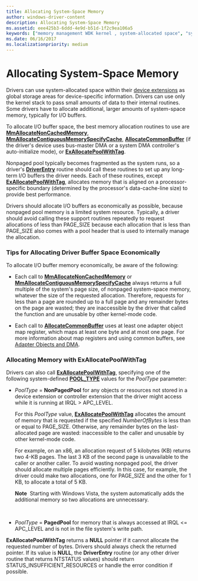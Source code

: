 ```yaml
---
title: Allocating System-Space Memory
author: windows-driver-content
description: Allocating System-Space Memory
ms.assetid: eee425b3-6ddd-4e9d-b51d-1f2c9ea106a5
keywords: ["memory management WDK kernel , system-allocated space", "system-allocated space WDK kernel", "allocating system-space memory", "allocating I/O buffer memory", "I/O buffer memory allocations WDK kernel", "buffer memory allocations WDK kernel"]
ms.date: 06/16/2017
ms.localizationpriority: medium
---
```


# Allocating System-Space Memory





Drivers can use system-allocated space within their [device extensions](device-extensions.md) as global storage areas for device-specific information. Drivers can use only the kernel stack to pass small amounts of data to their internal routines. Some drivers have to allocate additional, larger amounts of system-space memory, typically for I/O buffers.

To allocate I/O buffer space, the best memory allocation routines to use are [**MmAllocateNonCachedMemory**](https://msdn.microsoft.com/library/windows/hardware/ff554479), [**MmAllocateContiguousMemorySpecifyCache**](https://msdn.microsoft.com/library/windows/hardware/ff554464), [**AllocateCommonBuffer**](https://msdn.microsoft.com/library/windows/hardware/ff540575) (if the driver's device uses bus-master DMA or a system DMA controller's auto-initialize mode), or [**ExAllocatePoolWithTag**](https://msdn.microsoft.com/library/windows/hardware/ff544520).

Nonpaged pool typically becomes fragmented as the system runs, so a driver's [**DriverEntry**](https://msdn.microsoft.com/library/windows/hardware/ff544113) routine should call these routines to set up any long-term I/O buffers the driver needs. Each of these routines, except [**ExAllocatePoolWithTag**](https://msdn.microsoft.com/library/windows/hardware/ff544520), allocates memory that is aligned on a processor-specific boundary (determined by the processor's data-cache-line size) to provide best performance.

Drivers should allocate I/O buffers as economically as possible, because nonpaged pool memory is a limited system resource. Typically, a driver should avoid calling these support routines repeatedly to request allocations of less than PAGE\_SIZE because each allocation that is less than PAGE\_SIZE also comes with a pool header that is used to internally manage the allocation.

### Tips for Allocating Driver Buffer Space Economically

To allocate I/O buffer memory economically, be aware of the following:

-   Each call to [**MmAllocateNonCachedMemory**](https://msdn.microsoft.com/library/windows/hardware/ff554479) or [**MmAllocateContiguousMemorySpecifyCache**](https://msdn.microsoft.com/library/windows/hardware/ff554464) always returns a full multiple of the system's page size, of nonpaged system-space memory, whatever the size of the requested allocation. Therefore, requests for less than a page are rounded up to a full page and any remainder bytes on the page are wasted; they are inaccessible by the driver that called the function and are unusable by other kernel-mode code.

-   Each call to [**AllocateCommonBuffer**](https://msdn.microsoft.com/library/windows/hardware/ff540575) uses at least one adapter object map register, which maps at least one byte and at most one page. For more information about map registers and using common buffers, see [Adapter Objects and DMA](adapter-objects-and-dma.md).

### Allocating Memory with ExAllocatePoolWithTag

Drivers can also call [**ExAllocatePoolWithTag**](https://msdn.microsoft.com/library/windows/hardware/ff544520), specifying one of the following system-defined [**POOL\_TYPE**](https://msdn.microsoft.com/library/windows/hardware/ff559707) values for the *PoolType* parameter:

-   *PoolType* = **NonPagedPool** for any objects or resources not stored in a device extension or controller extension that the driver might access while it is running at IRQL &gt; APC\_LEVEL.

    For this *PoolType* value, [**ExAllocatePoolWithTag**](https://msdn.microsoft.com/library/windows/hardware/ff544520) allocates the amount of memory that is requested if the specified *NumberOfBytes* is less than or equal to PAGE\_SIZE. Otherwise, any remainder bytes on the last-allocated page are wasted: inaccessible to the caller and unusable by other kernel-mode code.

    For example, on an x86, an allocation request of 5 kilobytes (KB) returns two 4-KB pages. The last 3 KB of the second page is unavailable to the caller or another caller. To avoid wasting nonpaged pool, the driver should allocate multiple pages efficiently. In this case, for example, the driver could make two allocations, one for PAGE\_SIZE and the other for 1 KB, to allocate a total of 5 KB.

    **Note**  Starting with Windows Vista, the system automatically adds the additional memory so two allocations are unnecessary.

     

-   *PoolType* = **PagedPool** for memory that is always accessed at IRQL &lt;= APC\_LEVEL and is not in the file system's write path.

**ExAllocatePoolWithTag** returns a **NULL** pointer if it cannot allocate the requested number of bytes. Drivers should always check the returned pointer. If its value is **NULL**, the **DriverEntry** routine (or any other driver routine that returns NTSTATUS values) should return STATUS\_INSUFFICIENT\_RESOURCES or handle the error condition if possible.

 

 




